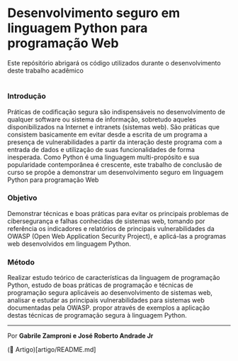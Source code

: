 # Desenvolvimento seguro em linguagem Python para programação Web

Este repósitório abrigará os código utilizados durante o desenvolvimento deste trabalho acadêmico

# 

### Introdução

Práticas de codificação segura são indispensáveis no desenvolvimento de qualquer  software ou sistema de informação, sobretudo aqueles disponibilizados na Internet e intranets (sistemas web). São práticas que consistem basicamente em evitar desde a escrita de um programa a presença de vulnerabilidades a partir da interação deste programa com a entrada de dados e utilização de suas funcionalidades de forma inesperada. Como Python é uma linguagem multi-propósito e sua popularidade contemporânea é crescente, este trabalho de conclusão de curso se propõe a demonstrar um desenvolvimento seguro em linguagem Python para programação Web 

### Objetivo

Demonstrar técnicas e boas práticas para evitar os principais problemas de cibersegurança e falhas conhecidas de sistemas web, tomando por referência os indicadores e relatórios de principais vulnerabilidades da  OWASP (Open Web Application Security Project), e aplicá-las a programas web desenvolvidos em linguagem Python. 


### Método

Realizar estudo teórico de características da linguagem de programação Python, estudo de boas práticas de programação e técnicas de programação segura aplicáveis ao desenvolvimento de sistemas web, analisar e estudar as principais vulnerabilidades para sistemas web documentadas pela OWASP. propor através de exemplos a aplicação destas técnicas de programação segura à linguagem Python.

----

Por **Gabrile Zamproni e José Roberto Andrade Jr**

(:page_with_curl: Artigo)[artigo/README.md]
